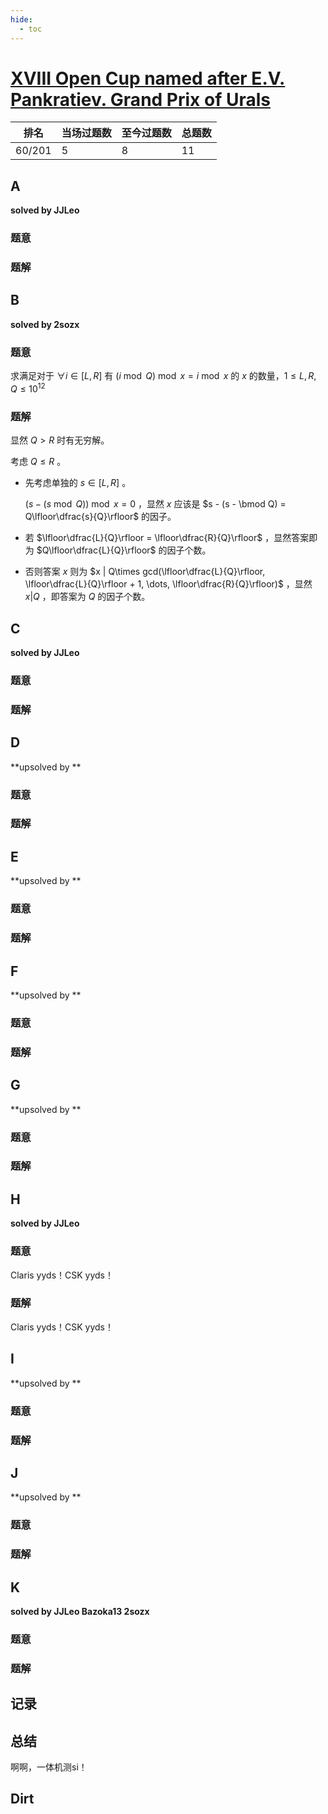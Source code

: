 ```yaml
---
hide:
  - toc
---
```


# [XVIII Open Cup named after E.V. Pankratiev. Grand Prix of Urals](http://opentrains.snarknews.info/~ejudge/team.cgi?SID=54974ae069c103d0&action=2&lt=1)

| 排名   | 当场过题数 | 至今过题数 | 总题数 |
| ------ | ---------- | ---------- | ------ |
| 60/201 | 5          | 8          | 11     |

## **A**

**solved by JJLeo**

### 题意



### 题解



## **B**

**solved by 2sozx**

### 题意

求满足对于 $\forall i \in [L, R]$ 有 $(i \bmod Q)\bmod x = i\bmod x$ 的 $x$ 的数量，$1 \le L, R, Q\le 10^{12}$

### 题解

显然 $Q > R$ 时有无穷解。

考虑 $Q \le R$ 。

- 先考虑单独的 $s \in [L, R]$ 。

  $(s - (s \bmod Q)) \bmod x = 0$ ，显然 $x$ 应该是 $s - (s - \bmod Q) = Q\lfloor\dfrac{s}{Q}\rfloor$ 的因子。

- 若 $\lfloor\dfrac{L}{Q}\rfloor = \lfloor\dfrac{R}{Q}\rfloor$ ，显然答案即为 $Q\lfloor\dfrac{L}{Q}\rfloor$ 的因子个数。
- 否则答案 $x$ 则为 $x | Q\times gcd(\lfloor\dfrac{L}{Q}\rfloor, \lfloor\dfrac{L}{Q}\rfloor + 1, \dots, \lfloor\dfrac{R}{Q}\rfloor)$ ，显然 $x | Q$ ，即答案为 $Q$ 的因子个数。

## **C**

**solved by JJLeo**

### 题意



### 题解



## **D**

**upsolved by **

### 题意



### 题解



## **E**

**upsolved by **

### 题意



### 题解



## **F**

**upsolved by **

### 题意



### 题解



## **G**

**upsolved by **

### 题意



### 题解



## **H**

**solved by JJLeo**

### 题意

Claris yyds！CSK yyds！

### 题解

Claris yyds！CSK yyds！

## **I**

**upsolved by **

### 题意



### 题解



## **J**

**upsolved by **

### 题意



### 题解



## **K**

**solved by JJLeo Bazoka13 2sozx**

### 题意



### 题解

## **记录**



## **总结**

啊啊，一体机测si！

## **Dirt**



